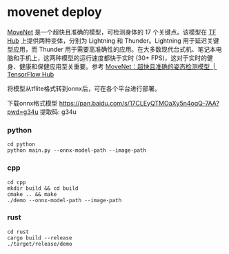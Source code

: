 # movenet deploy

[MoveNet](https://t.co/QpfnVL0YYI?amp=1) 是一个超快且准确的模型，可检测身体的 17 个关键点。该模型在 [TF Hub](https://tfhub.dev/s?q=movenet) 上提供两种变体，分别为 Lightning 和 Thunder。Lightning 用于延迟关键型应用，而 Thunder 用于需要高准确性的应用。在大多数现代台式机、笔记本电脑和手机上，这两种模型的运行速度都快于实时 (30+ FPS)，这对于实时的健身、健康和保健应用至关重要。参考 [MoveNet：超快且准确的姿态检测模型 &nbsp;|&nbsp; TensorFlow Hub](https://www.tensorflow.org/hub/tutorials/movenet?hl=zh-cn)

将模型从tflite格式转到onnx后，可在各个平台进行部署。

下载onnx格式模型  https://pan.baidu.com/s/17CLEyQTMOaXy5n4oqQ-7AA?pwd=g34u 提取码: g34u

### python

```shell
cd python
python main.py --onnx-model-path --image-path
```

### cpp

```shell
cd cpp
mkdir build && cd build
cmake .. && make
./demo --onnx-model-path --image-path
```

### rust

```shell
cd rust
cargo build --release
./target/release/demo 
```